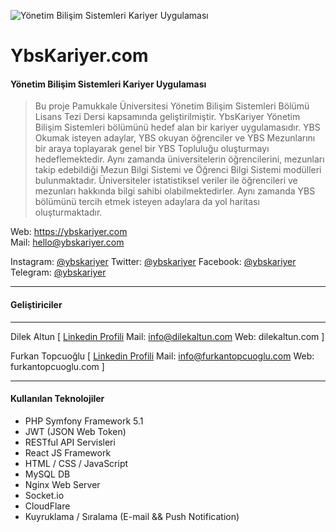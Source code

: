 ![Yönetim Bilişim Sistemleri Kariyer Uygulaması](https://ybskariyer.com/assets/img/ybskariyer-mavi.png "YbsKariyer.com")
# YbsKariyer.com
#### Yönetim Bilişim Sistemleri Kariyer Uygulaması
> Bu proje Pamukkale Üniversitesi Yönetim Bilişim Sistemleri Bölümü Lisans Tezi Dersi kapsamında geliştirilmiştir. YbsKariyer Yönetim Bilişim Sistemleri bölümünü hedef alan bir kariyer uygulamasıdır. YBS Okumak isteyen adaylar, YBS okuyan öğrenciler ve YBS Mezunlarını bir araya toplayarak genel bir YBS Topluluğu oluşturmayı hedeflemektedir. Aynı zamanda üniversitelerin öğrencilerini, mezunları takip edebildiği Mezun Bilgi Sistemi ve Öğrenci Bilgi Sistemi modülleri bulunmaktadır. Üniversiteler istatistiksel veriler ile öğrencileri ve mezunları hakkında bilgi sahibi olabilmektedirler. Aynı zamanda YBS bölümünü tercih etmek isteyen adaylara da yol haritası oluşturmaktadır.

Web: https://ybskariyer.com  
Mail: hello@ybskariyer.com

Instagram: [@ybskariyer](https://instagram.com/ybskariyer) Twitter: [@ybskariyer](https://twitter.com/ybskariyer) Facebook: [@ybskariyer](https://facebook.com/ybskariyer) Telegram: [@ybskariyer](https://t.me/ybskariyer)

----
#### Geliştiriciler
----

Dilek Altun [ [Linkedin Profili](https://www.linkedin.com/in/dilek-altunofficial/) Mail: info@dilekaltun.com Web: dilekaltun.com ]

Furkan Topcuoğlu [ [Linkedin Profili](https://www.linkedin.com/in/furkantopcuoglu/) Mail: info@furkantopcuoglu.com Web: furkantopcuoglu.com ]

-----
#### Kullanılan Teknolojiler
+ PHP Symfony Framework 5.1
+ JWT (JSON Web Token)
+ RESTful API Servisleri
+ React JS Framework
+ HTML / CSS / JavaScript
+ MySQL DB
+ Nginx Web Server
+ Socket.io
+ CloudFlare
+ Kuyruklama / Sıralama (E-mail && Push Notification)